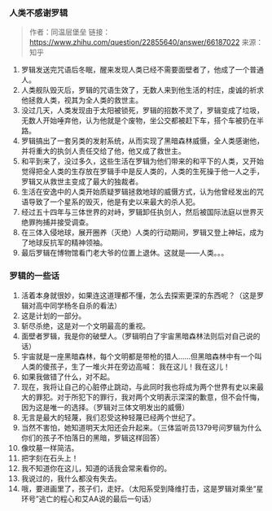 
### 人类不感谢罗辑

> 作者：同温层堡垒
链接：https://www.zhihu.com/question/22855640/answer/66187022
来源：知乎

1. 罗辑发送完咒语后冬眠，醒来发现人类已经不需要面壁者了，他成了一个普通人。
2. 人类舰队毁灭后，罗辑的咒语生效了，无数人来到他生活的村庄，虔诚的祈求他拯救人类，视其为全人类的救世主。
3. 没过几天，人类发现由于太阳被锁死，罗辑的招数不灵了，罗辑变成了垃圾，无数人开始唾弃他，认为他就是个废物，坐公交都被赶下车，搭个车被扔在半路。
4. 罗辑搞出了一套另类的发射系统，从而实现了黑暗森林威慑，全人类感谢他，并将重大的执剑人责任交给了他，他又成了救世主。
5. 和平到来了，没过多久，这些生活在罗辑为他们带来的和平下的人类，又开始觉得把全人类的生存放在罗辑手中是反人类的，人类的生死操于他一人之手，罗辑又从救世主变成了最大的独裁者。
6. 生活在安逸中的人类开始质疑罗辑拯救地球的威慑方式，认为他曾经发出的咒语导致了一个星系的毁灭，他是有史以来最大的杀人犯。
7. 经过五十四年与三体世界的对峙，罗辑卸任执剑人，然后被国际法庭以世界灭绝罪拘捕并接受调查。
8. 在三体入侵地球，展开圈养（灭绝）人类的行动期间，罗辑又登上神坛，成为了地球反抗军的精神领袖。
9. 最后罗辑在博物馆看门老大爷的位置上退休。这就是——人类。。。

### 罗辑的一些话

1. 活着本身就很妙，如果连这道理都不懂，怎么去探索更深的东西呢？（这是罗辑对高中同学杨冬自杀的看法）
2. 这是计划的一部分。
3. 斩尽杀绝，这是对一个文明最高的重视。
4. 面壁者罗辑，我是你的破壁人。（罗辑明白了宇宙黑暗森林法则后对自己说的话）
5. 宇宙就是一座黑暗森林，每个文明都是带枪的猎人……但黑暗森林中有一个叫人类的傻孩子，生了一堆火并在旁边高喊： 我在这儿！我在这儿！
6. 如果我做错了什么，对不起。
7. 现在，我将让自己的心脏停止跳动，与此同时我也将成为两个世界有史以来最大的罪犯。对于所犯下的罪行，我对两个文明表示深深的歉意，但不会忏悔，因为这是唯一的选择。（罗辑对三体文明发出的威慑）
8. 无言是最大的轻蔑，我们忍受这种轻蔑已经两个世纪了。
9. 当然不害怕，她知道明天太阳还会升起来。（三体监听员1379号问罗辑为什么你们的孩子不怕落日的黑暗，罗辑这样回答）
10. 像坟墓一样简洁。
11. 把字刻在石头上！
12. 我不知道你在这儿，知道的话我会常来看你的。
13. 我说过的，我什么都没有失去。
14. 哦，要进画里了，孩子们，走好。（太阳系受到降维打击，这是罗辑对乘坐“星环号”逃亡的程心和艾AA说的最后一句话）